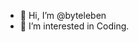 - 👋 Hi, I’m @byteleben
- 👀 I’m interested in Coding.

<!---
byteleben/byteleben is a ✨ special ✨ repository because its `README.md` (this file) appears on your GitHub profile.
You can click the Preview link to take a look at your changes.
--->
